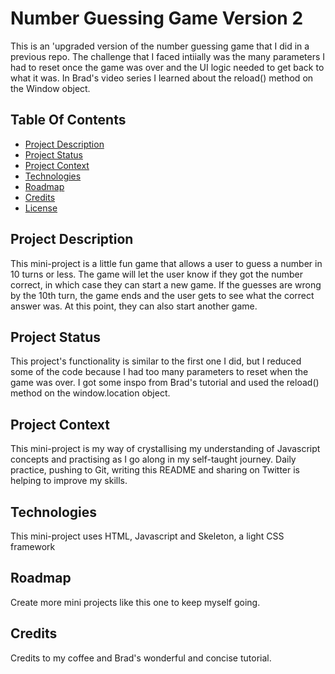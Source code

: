 # Number Guessing Game Version 2
This is an 'upgraded version of the number guessing game that I did in a previous repo. The challenge that I faced intiially was the many parameters I had to reset once the game was over and the UI logic needed to get back to what it was. In Brad's video series I learned about the reload() method on the Window object.

## Table Of Contents
* [Project Description](#project-description)
* [Project Status](#project-status)
* [Project Context](#project-context)
* [Technologies](#technologies)
* [Roadmap](#roadmap)
* [Credits](#credits)
* [License](#license)

## Project Description
This mini-project is a little fun game that allows a user to guess a number in 10 turns or less. The game will let the user know if they got the number correct, in which case they can start a new game. If the guesses are wrong by the 10th turn, the game ends and the user gets to see what the correct answer was. At this point, they can also start another game.

## Project Status
This project's functionality is similar to the first one I did, but I reduced some of the code because I had too many parameters to reset when the game was over. I got some inspo from Brad's tutorial and used the reload() method on the window.location object.

## Project Context
This mini-project is my way of crystallising my understanding of Javascript concepts and practising as I go along in my self-taught journey. Daily practice, pushing to Git, writing this README and sharing on Twitter is helping to improve my skills.

## Technologies
This mini-project uses HTML, Javascript and Skeleton, a light CSS framework

## Roadmap
Create more mini projects like this one to keep myself going.

## Credits 
Credits to my coffee and Brad's wonderful and concise tutorial.